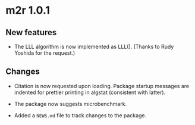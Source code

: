 # m2r 1.0.1

## New features

* The LLL algorithm is now implemented as LLL().  (Thanks to Rudy Yoshida
  for the request.)

## Changes

* Citation is now requested upon loading. Package startup messages are
  indented for prettier printing in algstat (consistent with latter).

* The package now suggests microbenchmark.

* Added a `NEWS.md` file to track changes to the package.
